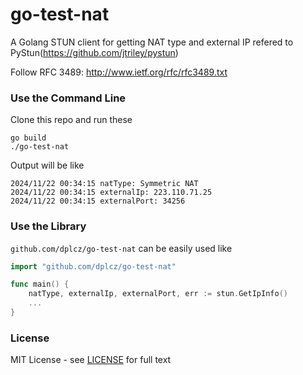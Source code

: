 # go-test-nat

A Golang STUN client for getting NAT type and external IP refered to PyStun(https://github.com/jtriley/pystun)

Follow RFC 3489: http://www.ietf.org/rfc/rfc3489.txt

### Use the Command Line
Clone this repo and run these
```
go build
./go-test-nat
```
Output will be like
```
2024/11/22 00:34:15 natType: Symmetric NAT
2024/11/22 00:34:15 externalIp: 223.110.71.25
2024/11/22 00:34:15 externalPort: 34256
```
### Use the Library
`github.com/dplcz/go-test-nat` can be easily used like
```go
import "github.com/dplcz/go-test-nat"

func main() {
    natType, externalIp, externalPort, err := stun.GetIpInfo()
	...
}
```
### License
MIT License - see [LICENSE](LICENSE) for full text

